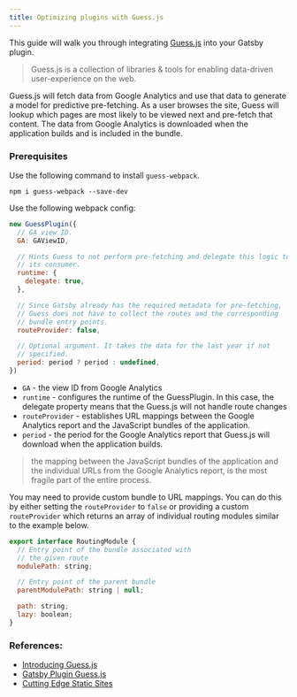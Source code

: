 ```yaml
---
title: Optimizing plugins with Guess.js
---
```


This guide will walk you through integrating [Guess.js](https://github.com/guess-js/guess) into your Gatsby plugin.

> Guess.js is a collection of libraries & tools for enabling data-driven user-experience on the web.

Guess.js will fetch data from Google Analytics and use that data to generate a model for predictive pre-fetching. As a user browses the site, Guess will lookup which pages are most likely to be viewed next and pre-fetch that content. The data from Google Analytics is downloaded when the application builds and is included in the bundle.

### Prerequisites

Use the following command to install `guess-webpack`.

`npm i guess-webpack --save-dev`

Use the following webpack config:

```js
new GuessPlugin({
  // GA view ID.
  GA: GAViewID,

  // Hints Guess to not perform pre-fetching and delegate this logic to
  // its consumer.
  runtime: {
    delegate: true,
  },

  // Since Gatsby already has the required metadata for pre-fetching,
  // Guess does not have to collect the routes and the corresponding
  // bundle entry points.
  routeProvider: false,

  // Optional argument. It takes the data for the last year if not
  // specified.
  period: period ? period : undefined,
})
```

- `GA` - the view ID from Google Analytics
- `runtime` - configures the runtime of the GuessPlugin. In this case, the delegate property means that the Guess.js will not handle route changes
- `routeProvider` - establishes URL mappings between the Google Analytics report and the JavaScript bundles of the application.
- `period` - the period for the Google Analytics report that Guess.js will download when the application builds.

> the mapping between the JavaScript bundles of the application and the individual URLs from the Google Analytics report, is the most fragile part of the entire process.

You may need to provide custom bundle to URL mappings. You can do this by either setting the `routeProvider` to `false` or providing a custom `routeProvider` which returns an array of individual routing modules similar to the example below.

```js
export interface RoutingModule {
  // Entry point of the bundle associated with
  // the given route
  modulePath: string;

  // Entry point of the parent bundle
  parentModulePath: string | null;

  path: string;
  lazy: boolean;
}
```

### References:

- [Introducing Guess.js](https://blog.mgechev.com/2018/05/09/introducing-guess-js-data-driven-user-experiences-web/)
- [Gatsby Plugin Guess.js](https://github.com/gatsbyjs/gatsby/tree/master/packages/gatsby-plugin-guess-js)
- [Cutting Edge Static Sites](https://www.contentful.com/blog/2018/06/13/journey-cutting-edge-static-sites-gatsbyjs-v2/)
